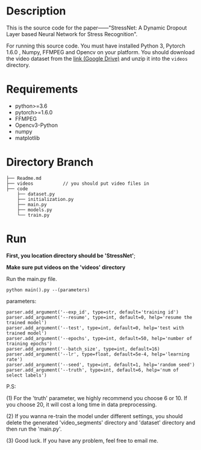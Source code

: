 # Description

This is the source code for the paper——"StressNet: A Dynamic Dropout Layer based Neural Network for
Stress Recognition".

For running this source code. You must have installed Python 3, Pytorch 1.6.0 , Numpy, FFMPEG and Opencv on your platform. You should download the video dataset from the [link (Google Drive)](http://) and unzip it into the `videos` directory.





# Requirements

- python>=3.6
- pytorch>=1.6.0
- FFMPEG
- Opencv3-Python
- numpy
- matplotlib



# Directory Branch

```
├── Readme.md                 
├── videos           // you should put video files in              
├── code                     
    ├── dataset.py
    ├── initialization.py       
    ├── main.py        
    ├── models.py                       
    └── train.py              
```



# Run

**First, you location directory  should be 'StressNet'**;

**Make sure put videos on the 'videos' directory**

Run the main.py file.

```
python main().py --(parameters)
```

parameters:

    parser.add_argument('--exp_id', type=str, default='training id')
    parser.add_argument('--resume', type=int, default=0, help='resume the trained model')
    parser.add_argument('--test', type=int, default=0, help='test with trained model')
    parser.add_argument('--epochs', type=int, default=50, help='number of training epochs')
    parser.add_argument('--batch_size', type=int, default=16)
    parser.add_argument('--lr', type=float, default=5e-4, help='learning rate')
    parser.add_argument('--seed', type=int, default=1, help='random seed')
    parser.add_argument('--truth', type=int, default=6, help='num of select labels')
P.S: 

(1) For the 'truth' parameter, we highly recommend you choose 6 or 10. If you choose 20, it will cost a long time in data preprocessing.

(2) If you wanna re-train the model under different settings, you should delete the generated 'video_segments' directory and 'dataset' directory and then run the 'main.py'.

(3) Good luck. If you have any problem, feel free to email me.
